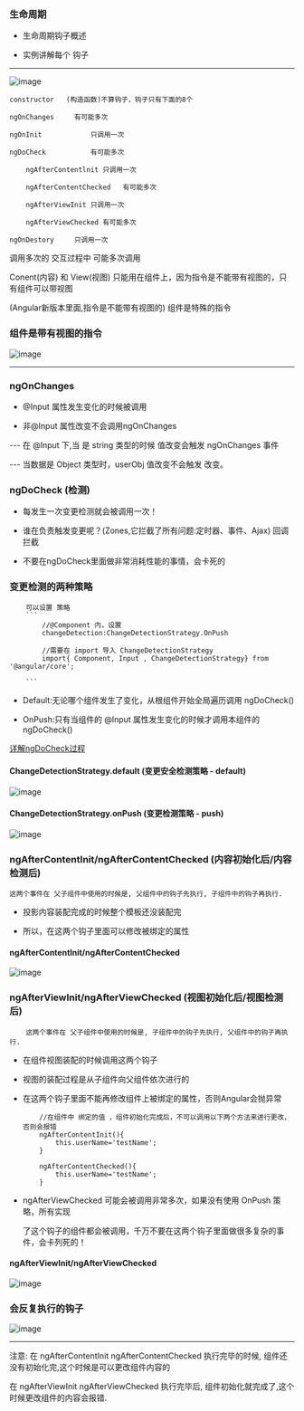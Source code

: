  ### 生命周期
 
 - 生命周期钩子概述
 
 - 实例讲解每个 钩子
 
 
 -----
 ![image](https://user-images.githubusercontent.com/17232138/30470629-0b6a9ef4-9a28-11e7-90bb-ba20b43d4978.png)

 
	constructor   (构造函数)不算钩子，钩子只有下面的8个
 
	ngOnChanges		有可能多次
 
	ngOnInit			只调用一次
 
	ngDoCheck			有可能多次
 
		ngAfterContentlnit 只调用一次
 
		ngAfterContentChecked	有可能多次
 
		ngAfterViewInit	只调用一次
 
		ngAfterViewChecked 有可能多次
 
	ngOnDestory		只调用一次
 
 
 
 调用多次的 交互过程中  可能多次调用
 
 Conent(内容) 和 View(视图) 只能用在组件上，因为指令是不能带有视图的，只有组件可以带视图
 
 (Angular新版本里面,指令是不能带有视图的)  组件是特殊的指令
 
 ### 组件是带有视图的指令
 ![image](https://user-images.githubusercontent.com/17232138/30527557-d815356e-9c5c-11e7-9039-44e219ea5884.png)

 ---
 
 ### ngOnChanges
 
 - @Input 属性发生变化的时候被调用
 
 - 非@Input 属性改变不会调用ngOnChanges
 
 --- 在 @Input 下,当 是 string 类型的时候 值改变会触发 ngOnChanges 事件 
 
 --- 当数据是 Object 类型时，userObj 值改变不会触发 改变。
 
 ### ngDoCheck (检测)
 
 - 每发生一次变更检测就会被调用一次！
 
 - 谁在负责触发变更呢？(Zones,它拦截了所有问题:定时器、事件、Ajax) 回调拦截
 
 - 不要在ngDoCheck里面做非常消耗性能的事情，会卡死的
 
 ### 变更检测的两种策略
		可以设置 策略 
		```
			//@Component 内，设置  
			changeDetection:ChangeDetectionStrategy.OnPush
			
			//需要在 import 导入 ChangeDetectionStrategy
			import{ Component, Input , ChangeDetectionStrategy} from '@angular/core';
			
		```
 
 - Default:无论哪个组件发生了变化，从根组件开始全局遍历调用 ngDoCheck()
 
 - OnPush:只有当组件的 @Input 属性发生变化的时候才调用本组件的 ngDoCheck()
 
 [详解ngDoCheck过程](https://pascalprecht.github.io/slides/angular-2-change-detection-explained/#)
 
 #### ChangeDetectionStrategy.default (变更安全检测策略 - default)
 ![image](https://user-images.githubusercontent.com/17232138/30527567-fbdb52da-9c5c-11e7-9833-c59afefbdc72.png)

 
 #### ChangeDetectionStrategy.onPush  (变更检测策略 - push)
 ![image](https://user-images.githubusercontent.com/17232138/30527571-0b7ca95a-9c5d-11e7-9207-b5725018d340.png)

 
 ### ngAfterContentInit/ngAfterContentChecked (内容初始化后/内容检测后)
	
	这两个事件在 父子组件中使用的时候是, 父组件中的钩子先执行, 子组件中的钩子再执行.
		
 - 投影内容装配完成的时候整个模板还没装配完
 
 - 所以，在这两个钩子里面可以修改被绑定的属性
 
 #### ngAfterContentInit/ngAfterContentChecked 
 ![image](https://user-images.githubusercontent.com/17232138/30527543-b40d8a68-9c5c-11e7-967c-2af047b96f69.png)
 
 ### ngAfterViewInit/ngAfterViewChecked (视图初始化后/视图检测后)
	
		这两个事件在 父子组件中使用的时候是, 子组件中的钩子先执行, 父组件中的钩子再执行.
 
 - 在组件视图装配的时候调用这两个钩子
 
 - 视图的装配过程是从子组件向父组件依次进行的
 
 - 在这两个钩子里面不能再修改组件上被绑定的属性，否则Angular会抛异常
	```
		//在组件中 绑定的值 ，组件初始化完成后，不可以调用以下两个方法来进行更改，否则会报错
		ngAfterContentInit(){
			this.userName='testName';
		}
		
		ngAfterContentChecked(){
			this.userName='testName';
		}
	```
 
 - ngAfterViewChecked 可能会被调用非常多次，如果没有使用 OnPush 策略，所有实现 
	
	了这个钩子的组件都会被调用，千万不要在这两个钩子里面做很多复杂的事件，会卡列死的！
	
 #### ngAfterViewInit/ngAfterViewChecked
 ![image](https://user-images.githubusercontent.com/17232138/30527688-f7c6a680-9c5d-11e7-9d60-9b5aaec8a0d4.png)

 ### 会反复执行的钩子
 
 ![image](https://user-images.githubusercontent.com/17232138/30527712-31e46186-9c5e-11e7-8146-c7a739d69710.png)

 
 ---
 注意:
 在 ngAfterContentInit ngAfterContentChecked 执行完毕的时候, 组件还没有初始化完,这个时候是可以更改组件内容的
 
 在 ngAfterViewInit ngAfterViewChecked 执行完毕后, 组件初始化就完成了,这个时候更改组件的内容会报错.